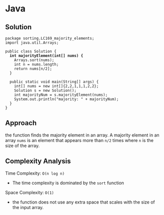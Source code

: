 # Java

## Solution

<pre class="language-java"><code class="lang-java">package sorting.LC169_majority_elements;
import java.util.Arrays;

public class Solution {
<strong>  int majorityElement(int[] nums) {
</strong>    Arrays.sort(nums);
    int n = nums.length;
    return nums[n/2];
  }

  public static void main(String[] args) {
    int[] nums = new int[]{2,2,1,1,1,2,2};
    Solution s = new Solution();
    int majorityNum = s.majorityElement(nums);
    System.out.println("majority: " + majorityNum);
  }
}
</code></pre>

## Approach

the function finds the majority element in an array. A majority element in an array `nums` is an element that appears more than `n/2` times where `n` is the size of the array.

## Complexity Analysis

Time Complexity: `O(n log n)`

* The time complexity is dominated by the `sort` function

Space Complexity: `O(1)`

* the function does not use any extra space that scales with the size of the input array.

